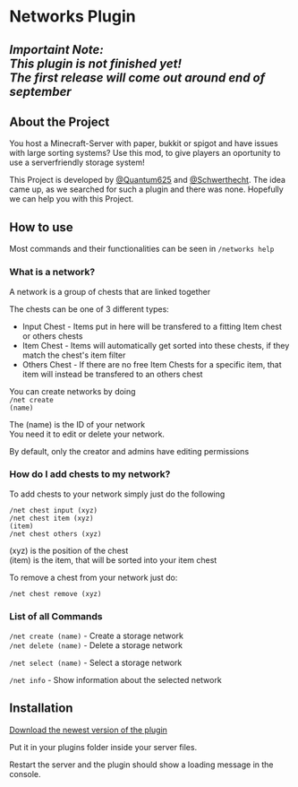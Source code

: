 # Networks Plugin

## _Importaint Note:<br />This plugin is not finished yet!<br />The first release will come out around end of september_

## About the Project

You host a Minecraft-Server with paper, bukkit or spigot and have issues with large sorting systems? Use this mod, to give players an oportunity to use a serverfriendly storage system!

This Project is developed by <a href="https://github.com/Quantum625">@Quantum625</a> and <a href="https://github.com/Schwerthecht">@Schwerthecht</a>. The idea came up, as we searched for such a plugin and there was none. Hopefully we can help you with this Project.



## How to use

Most commands and their functionalities can be seen in <code>/networks help</code>


### What is a network?

A network is a group of chests that are linked together

The chests can be one of 3 different types:<br />
- Input Chest - Items put in here will be transfered to a fitting Item chest or others chests<br />
- Item Chest - Items will automatically get sorted into these chests, if they match the chest's item filter<br />
- Others Chest - If there are no free Item Chests for a specific item, that item will instead be transfered to an others chest

You can create networks by doing
<br /><code>/net create (name)</code>

The (name) is the ID of your network<br />
You need it to edit or delete your network.

By default, only the creator and admins have editing permissions


### How do I add chests to my network?

To add chests to your network simply just do the following

<code>/net chest input (xyz)</code><br />
<code>/net chest item (xyz) (item)</code><br />
<code>/net chest others (xyz)</code><br />

(xyz) is the position of the chest<br />
(item) is the item, that will be sorted into your item chest

To remove a chest from your network just do:

<code>/net chest remove (xyz)</code>

### List of all Commands

<code>/net create (name)</code> - Create a storage network<br />
<code>/net delete (name)</code> - Delete a storage network

<code>/net select (name)</code> - Select a storage network<br />

<code>/net info</code> - Show information about the selected network

## Installation

<a href="">Download the newest version of the plugin</a>

Put it in your plugins folder inside your server files.

Restart the server and the plugin should show a loading message in the console.
